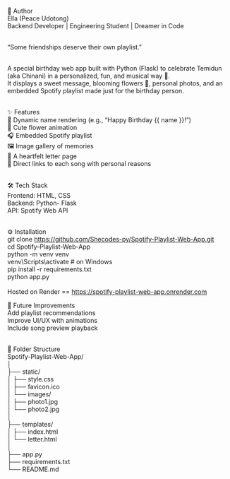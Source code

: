 💜 Author <br>
Ella (Peace Udotong) <br>
Backend Developer | Engineering Student | Dreamer in Code <br> <br>

“Some friendships deserve their own playlist.” <br> <br>

A special birthday web app built with Python (Flask) to celebrate Temidun (aka Chinani) in a personalized, fun, and musical way 🎵. <br>
It displays a sweet message, blooming flowers 🌸, personal photos, and an embedded Spotify playlist made just for the birthday person.<br> <br>

✨ Features <br>
🎂 Dynamic name rendering (e.g., “Happy Birthday {{ name }}!”) <br>
💐 Cute flower animation <br>
🎧 Embedded Spotify playlist <br>
🖼️ Image gallery of memories <br>
💌 A heartfelt letter page<br>
🔗 Direct links to each song with personal reasons <br><br>

🛠️ Tech Stack<br>
Frontend: HTML, CSS<br>
Backend: Python- Flask<br>
API: Spotify Web API<br><br>

⚙️ Installation<br>
git clone https://github.com/Shecodes-py/Spotify-Playlist-Web-App.git <br>
cd Spotify-Playlist-Web-App<br>
python -m venv venv<br>
venv\Scripts\activate  # on Windows<br>
pip install -r requirements.txt<br>
python app.py<br> <br>
Hosted on Render == https://spotify-playlist-web-app.onrender.com

🧠 Future Improvements<br>
Add playlist recommendations<br>
Improve UI/UX with animations<br>
Include song preview playback <br><br>

🎁 Folder Structure <br>
Spotify-Playlist-Web-App/ <br>
│ <br>
├── static/ <br>
│   ├── style.css <br>
│   ├── favicon.ico <br>
│   └── images/ <br>
│       ├── photo1.jpg <br>
│       └── photo2.jpg <br>
│ <br>
├── templates/ <br>
│   ├── index.html<br>
│   └── letter.html<br>
│<br>
├── app.py <br>
├── requirements.txt <br>
└── README.md<br>

